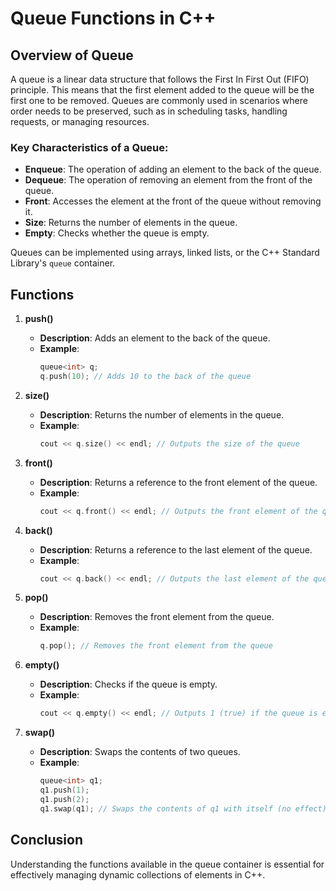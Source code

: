 # Queue Functions in C++

## Overview of Queue
A queue is a linear data structure that follows the First In First Out (FIFO) principle. This means that the first element added to the queue will be the first one to be removed. Queues are commonly used in scenarios where order needs to be preserved, such as in scheduling tasks, handling requests, or managing resources.

### Key Characteristics of a Queue:
- **Enqueue**: The operation of adding an element to the back of the queue.
- **Dequeue**: The operation of removing an element from the front of the queue.
- **Front**: Accesses the element at the front of the queue without removing it.
- **Size**: Returns the number of elements in the queue.
- **Empty**: Checks whether the queue is empty.

Queues can be implemented using arrays, linked lists, or the C++ Standard Library's `queue` container.

## Functions

1. **push()**
   - **Description**: Adds an element to the back of the queue.
   - **Example**:
     ```cpp
     queue<int> q;
     q.push(10); // Adds 10 to the back of the queue
     ```

2. **size()**
   - **Description**: Returns the number of elements in the queue.
   - **Example**:
     ```cpp
     cout << q.size() << endl; // Outputs the size of the queue
     ```

3. **front()**
   - **Description**: Returns a reference to the front element of the queue.
   - **Example**:
     ```cpp
     cout << q.front() << endl; // Outputs the front element of the queue
     ```

4. **back()**
   - **Description**: Returns a reference to the last element of the queue.
   - **Example**:
     ```cpp
     cout << q.back() << endl; // Outputs the last element of the queue
     ```

5. **pop()**
   - **Description**: Removes the front element from the queue.
   - **Example**:
     ```cpp
     q.pop(); // Removes the front element from the queue
     ```

6. **empty()**
   - **Description**: Checks if the queue is empty.
   - **Example**:
     ```cpp
     cout << q.empty() << endl; // Outputs 1 (true) if the queue is empty, otherwise 0 (false)
     ```

7. **swap()**
   - **Description**: Swaps the contents of two queues.
   - **Example**:
     ```cpp
     queue<int> q1;
     q1.push(1);
     q1.push(2);
     q1.swap(q1); // Swaps the contents of q1 with itself (no effect)
     ```

## Conclusion
Understanding the functions available in the queue container is essential for effectively managing dynamic collections of elements in C++.
